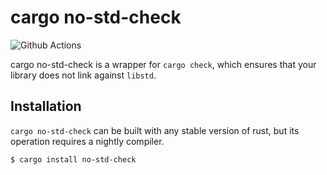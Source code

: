 # cargo no-std-check
![Github Actions](https://github.com/mystor/cargo-no-std-check/workflows/Rust/badge.svg)

cargo no-std-check is a wrapper for `cargo check`, which ensures that your
library does not link against `libstd`.

## Installation

`cargo no-std-check` can be built with any stable version of rust, but its
operation requires a nightly compiler.

```
$ cargo install no-std-check
```


